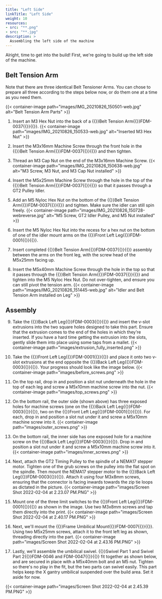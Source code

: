 ```yaml
---
title: "Left Side"
linkTitle: "Left Side"
weight: 10
resources:
- src: "**.png"
- src: "**.jpg"
description: >
  Assembling the left side of the machine
---
```


Alright, time to get into the build! First, we're going to build up the left side of the machine.

## Belt Tension Arm
Note that there are three identical Belt Tensioner Arms. You can chose to prepare all three according to the steps below now, or do them one at a time as you need them.

{{< container-image path="images/IMG_20210826_150501-web.jpg" alt="Belt Tension Arm Parts" >}}

1. Insert an M3 Hex Nut into the back of a {{<tooltip>}}Belt Tension Arm{{<definition>}}FDM-0037{{</definition>}}{{</tooltip>}}.
  {{< container-image path="images/IMG_20210826_150533-web.jpg" alt="Inserted M3 Hex Nut" >}}

2. Insert the M3x16mm Machine Screw through the front hole in the {{<tooltip>}}Belt Tension Arm{{<definition>}}FDM-0037{{</definition>}}{{</tooltip>}} and then tighten.
3. Thread an M3 Cap Nut on the end of the M3x16mm Machine Screw.
  {{< container-image path="images/IMG_20210826_150638-web.jpg" alt="M3 Screw, M3 Nut, and M3 Cap Nut installed" >}}

4. Insert the M5x25mm Machine Screw through the hole in the top of the {{<tooltip>}}Belt Tension Arm{{<definition>}}FDM-0037{{</definition>}}{{</tooltip>}} so that it passes through a GT2 Pulley Idler.
5. Add an M5 Nyloc Hex Nut on the bottom of the {{<tooltip>}}Belt Tension Arm{{<definition>}}FDM-0037{{</definition>}}{{</tooltip>}} and tighten. Make sure the idler can still spin freely.
  {{< container-image path="images/IMG_20210826_150728-webreverse.jpg" alt="M5 Screw, GT2 Idler Pulley, and M5 Nut installed" >}}

6. Insert the M5 Nyloc Hex Nut into the recess for a hex nut on the bottom of one of the idler mount arms on the {{<tooltip>}}Front Left Leg{{<definition>}}FDM-0001{{</definition>}}{{</tooltip>}}.
7. Insert completed {{<tooltip>}}Belt Tension Arm{{<definition>}}FDM-0037{{</definition>}}{{</tooltip>}} assembly between the arms on the front leg, with the screw head of the M5x25mm facing up.
8. Insert the M5x40mm Machine Screw through the hole in the top so that it passes through the {{<tooltip>}}Belt Tension Arm{{<definition>}}FDM-0037{{</definition>}}{{</tooltip>}} and tighten into the M5 Nyloc Hex Nut. Do not over-tighten, and ensure you can still pivot the tension arm.
  {{< container-image path="images/IMG_20210826_151445-web.jpg" alt="Idler and Belt Tension Arm installed on Leg" >}}

## Assembly

9. Take the {{<tooltip>}}Back Left Leg{{<definition>}}FDM-0003{{</definition>}}{{</tooltip>}} and insert the v-slot extrusions into the two square holes designed to take this part. Ensure that the extrusion comes to the end of the holes in which they're inserted. If you have a hard time getting the extrusion into the slots, gently slide them into place using some taps from a mallet.
  {{< container-image path="images/extrusion_fully_inserted.png" >}}

10. Take the {{<tooltip>}}Front Left Leg{{<definition>}}FDM-0001{{</definition>}}{{</tooltip>}} and place it onto two v-slot extrusions at the end opposite the {{<tooltip>}}Back Left Leg{{<definition>}}FDM-0003{{</definition>}}{{</tooltip>}}. Your progress should look like the image below.
  {{< container-image path="images/before_screws.png" >}}

11. On the top rail, drop in and position a slot nut underneath the hole in the top of each leg and screw a M5x10mm machine screw into the nut.
  {{< container-image path="images/top_screws.png" >}}

12. On the bottom rail, the outer side (shown above) has three exposed holes for machine screws (one on the {{<tooltip>}}Back Left Leg{{<definition>}}FDM-0003{{</definition>}}{{</tooltip>}}, two on the {{<tooltip>}}Front Left Leg{{<definition>}}FDM-0001{{</definition>}}{{</tooltip>}}). For each, drop in and position a slot nut under it and screw a M5x10mm machine screw into it.
  {{< container-image path="images/outer_screws.png" >}}

13. On the bottom rail, the inner side has one exposed hole for a machine screw on the {{<tooltip>}}Back Left Leg{{<definition>}}FDM-0003{{</definition>}}{{</tooltip>}}. Drop in and position a slot nut under it and screw a M5x10mm machine screw into it.
  {{< container-image path="images/inner_screws.png" >}}

14. Next, attach the GT2 Timing Pulley to the spindle of a NEMA17 stepper motor. Tighten one of the grub screws on the pulley into the flat spot on the spindle. Then mount the NEMA17 stepper motor to the {{<tooltip>}}Back Left Leg{{<definition>}}FDM-0003{{</definition>}}{{</tooltip>}}. Attach it using four M3x8mm screws, ensuring that the connector is facing inwards towards the zip tie loops as dictated in the picture.
  {{< container-image path="images/Screen Shot 2022-02-04 at 2.23.07 PM.PNG" >}}

15. Mount one of the three limit switches to the {{<tooltip>}}Front Left Leg{{<definition>}}FDM-0001{{</definition>}}{{</tooltip>}} as shown in the image. Use two M3x8mm screws and tap them directly into the print.
  {{< container-image path="images/Screen Shot 2022-02-04 at 2.40.17 PM.PNG" >}}

16. Next, we'll mount the {{<tooltip>}}Frame Umbilical Mount{{<definition>}}FDM-0007{{</definition>}}{{</tooltip>}}. Using two M5x25mm screws, attach it to the front left leg as shown, threading directly into the part.
  {{< container-image path="images/Screen Shot 2022-02-04 at 2.43.16 PM.PNG" >}}

17. Lastly, we'll assemble the umbilical swivel. {{<tooltip>}}Swivel Part 1 and Swivel Part 2{{<definition>}}FDM-0046 and FDM-0047{{</definition>}}{{</tooltip>}} fit together as shown below, and are secured in place with a M5x40mm bolt and an M5 nut. Tighten so there's no play in the fit, but the two parts can swivel easily. This part helps keep the X gantry umbilical suspended over the build area. Set it aside for now.

{{< container-image path="images/Screen Shot 2022-02-04 at 2.45.39 PM.PNG" >}}
